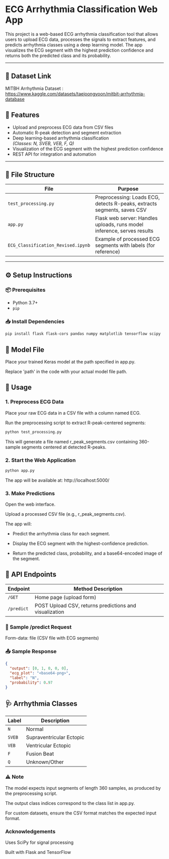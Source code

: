 # ECG Arrhythmia Classification Web App

This project is a web-based ECG arrhythmia classification tool that allows users to upload ECG data, processes the signals to extract features, and predicts arrhythmia classes using a deep learning model. The app visualizes the ECG segment with the highest prediction confidence and returns both the predicted class and its probability.

---
## 🔗 Dataset Link
MITBH Arrhythmia Dataset : https://www.kaggle.com/datasets/taejoongyoon/mitbit-arrhythmia-database

## 🚀 Features

- Upload and preprocess ECG data from CSV files
- Automatic R-peak detection and segment extraction
- Deep learning-based arrhythmia classification  
  *(Classes: N, SVEB, VEB, F, Q)*
- Visualization of the ECG segment with the highest prediction confidence
- REST API for integration and automation

---

## 📁 File Structure

| File                          | Purpose                                                   |
|-------------------------------|-----------------------------------------------------------|
| `test_processing.py`          | Preprocessing: Loads ECG, detects R-peaks, extracts segments, saves CSV |
| `app.py`                      | Flask web server: Handles uploads, runs model inference, serves results |
| `ECG_Classification_Revised.ipynb` | Example of processed ECG segments with labels (for reference) |

---

## ⚙️ Setup Instructions

### 📦 Prerequisites

- Python 3.7+
- `pip`

### 📥 Install Dependencies

```bash
pip install flask flask-cors pandas numpy matplotlib tensorflow scipy
```

## 📁 Model File
Place your trained Keras model at the path specified in app.py.

Replace 'path' in the code with your actual model file path.

## 🚀 Usage
### 1. Preprocess ECG Data
Place your raw ECG data in a CSV file with a column named ECG.

Run the preprocessing script to extract R-peak-centered segments:
```bash
python test_processing.py
```
This will generate a file named r_peak_segments.csv containing 360-sample segments centered at detected R-peaks.

### 2. Start the Web Application
```bash
python app.py
```
The app will be available at: http://localhost:5000/

### 3. Make Predictions
Open the web interface.

Upload a processed CSV file (e.g., r_peak_segments.csv).

The app will:

- Predict the arrhythmia class for each segment.

- Display the ECG segment with the highest-confidence prediction.

- Return the predicted class, probability, and a base64-encoded image of the segment.

## 🔌 API Endpoints
| Endpoint                       | Method Description                                                   |
|-------------------------------|-----------------------------------------------------------|
| `/GET`          | Home page (upload form) |
| `/predict`                      | POST	Upload CSV, returns predictions and visualization |

### 📝 Sample /predict Request
Form-data: file (CSV file with ECG segments)

### 📤 Sample Response
```json
{
  "output": [0, 1, 0, 0, 0],
  "ecg_plot": "<base64-png>",
  "label": "N",
  "probability": 0.97
}
```

## 🩺 Arrhythmia Classes
| Label                          | Description                                                   |
|-------------------------------|-----------------------------------------------------------|
| `N`          | Normal |
| `SVEB`                      | Supraventricular Ectopic |
| `VEB`                      | Ventricular Ectopic |
| `F`                      | Fusion Beat |
| `Q`                      | Unknown/Other |


### ⚠️ Note
The model expects input segments of length 360 samples, as produced by the preprocessing script.

The output class indices correspond to the class list in app.py.

For custom datasets, ensure the CSV format matches the expected input format.

### Acknowledgements
Uses SciPy for signal processing

Built with Flask and TensorFlow

